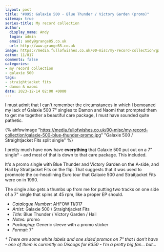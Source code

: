 ```yaml
---
layout: post
title: "#095: Galaxie 500 - Blue Thunder / Victory Garden (promo)"
sitemap: true
series-title: My record collection
author:
  display_name: Andy
  login: admin
  email: andy@grange85.co.uk
  url: http://www.grange85.co.uk
image: https://media.fullofwishes.co.uk/00-misc/my-record-collection/galaxie-500-blue-thunder-promo.jpg
catno: 11/017
comments: false
categories:
- my record collection
- galaxie 500
tags:
- straightjacket fits
- damon & naomi
date: 2023-12-14 02:00 +0000
---
```

I must admit that I can't remember the circumstances in which I bemoaned my lack of Galaxie 500 7" singles to Damon and Naomi that prompted them to get me together a beautiful care package, I must have sounded quite pathetic.

{% ahfowimage "https://media.fullofwishes.co.uk/00-misc/my-record-collection/galaxie-500-blue-thunder-promo.jpg" "Galaxie 500 / Straightjacket Fits split single" %}

I pretty much have now have **everything** that Galaxie 500 put out on a 7" single&dagger; - and most of that is down to that care package. This included.

It's a promo single with Blue Thunder and Victory Garden on the A-side, and Hail by Straitjacket Fits on the flip. That suggests that it was used to promnote the co-headlining Euro tour that Galaxie 500 and Straitjacket Fits were on in 1990.

The single also gets a thumbs up from me for putting two tracks on one side of a 7" single that spins at 45 rpm, like a proper EP should.

 - *Catalogue Number:* AHFOW 11/017
 - *Artist:* Galaxie 500 / Straightjacket Fits
 - *Title:* Blue Thunder / Victory Garden / Hail
 - *Notes:* promo
 - *Packaging:* Generic sleeve with a promo sticker
 - *Format:* 7"

 _&dagger; There are some white labels and one sided promos on 7" that I don't have - one of them is currently on Discogs for £350 - I'm a pretty big fan... but..._
